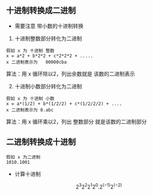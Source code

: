 ## 十进制转换成二进制
* 需要注意 带小数的十进制转换
1. 十进制整数部分转化为二进制
```
假如 x 为 十进制 整数
x = a*2 + b*2*2 + c*2*2*2 + .....
x 二进制表示为   00000cba
```
 算法：用 x 循环除以2，列出余数就是 该数的二进制表示 

2. 十进制小数部分转化为二进制
```
假如 x 为 十进制 小数
x = a*(1/2) + b*(1/2/2) + c*(1/2/2/2) + ....
x 二进制表示为 0.abc
```
 算法：用 x 循环乘以2，列出 整数部分 就是该数的二进制部分

## 二进制转换成十进制
```
假如 x 为二进制
1010.1001
```
* 计算十进制
```math
2^3 2^2 2^1 2^0. 2^(-1) 2^(-2)
```

